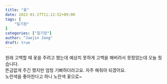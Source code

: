 ```yaml
---
title: "꽃"
date: 2022-01-27T11:12:52+09:00
tags: [
	"일기장"
]
categories: ["일기장"]
author: "Jaejin Jang"
draft: true
---
```


원래 고백할 때 꽃을 주려고 했는데 예상치 못하게 고백을 해버려서 못줬었는데 오늘 줬습니다.  
뜬금없게 주긴 했지만 엄청 기뻐하더라고요.
자주 해줘야 되겠어요.  
노란색을 좋아한다고 하니 노란색 꽃으로~
